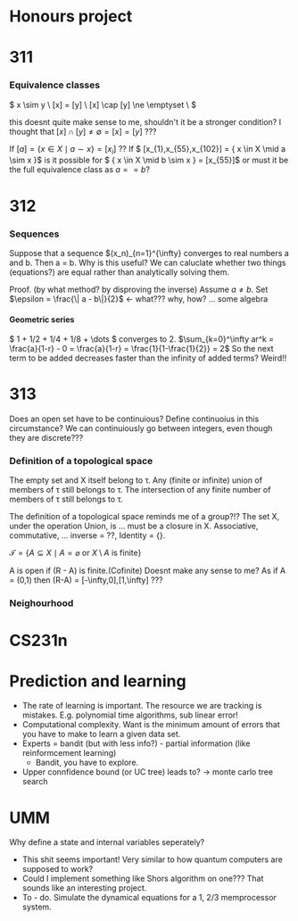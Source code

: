 # Honours project



# 311

### Equivalence classes
$
x \sim y \\
[x] = [y] \\
[x] \cap [y] \ne \emptyset \\
$

this doesnt quite make sense to me, shouldn't it be a stronger condition? I thought that $[x] \cap [y] \ne \emptyset  =  [x] = [y]$ ???

If $[a] = \{ x \in X \mid a \sim x \} = [x_i]$ ??
If $ [x_{1},x_{55},x_{102}] = \{ x \in X \mid a \sim x \}$ is it possible for $ \{ x \in X \mid b \sim x \} = [x_{55}]$ or must it be the full equivalence class as $a == b$?

# 312

### Sequences
Suppose that a sequence $(x_n)_{n=1}^{\infty} converges to real numbers a and b. Then a = b. Why is this useful? We can caluclate whether two things (equations?) are equal rather than analytically solving them.

Proof. (by what method? by disproving the inverse)
Assume $a \ne b$.
Set $\epsilon = \frac{\| a - b\|}{2}$  <- what??? why, how?
... some algebra

#### Geometric series

$ 1 + 1/2 + 1/4 + 1/8 + \dots $ converges to 2. 
$\sum_{k=0}^\infty ar^k = \frac{a}{1-r} - 0 = \frac{a}{1-r} = \frac{1}{1-\frac{1}{2}} = 2$
So the next term to be added decreases faster than the infinity of added terms? Weird!!

# 313

Does an open set have to be continuious? Define continuoius in this circumstance? We can continuiously go between integers, even though they are discrete???

### Definition of a topological space
The empty set and X itself belong to τ.
Any (finite or infinite) union of members of τ still belongs to τ.
The intersection of any finite number of members of τ still belongs to τ.

The definition of a topological space reminds me of a group?!?
The set X, under the operation Union, is ... must be a closure in X. Associative, commutative, ... inverse = ??,  Identity = {}.

$\mathcal{T} = \{A \subseteq X \mid A=\varnothing \mbox{ or } X \setminus A \mbox{ is finite} \}$

A is open if (R - A) is finite.(Cofinite) Doesnt make any sense to me? 
As if A = (0,1) then (R-A) = [-\infty,0],[1,\infty] ???

### Neighourhood

# CS231n


# Prediction and learning

* The rate of learning is important. The resource we are tracking is mistakes. E.g. polynomial time algorithms, sub linear error!
* Computational complexity. Want is the minimum amount of errors that you have to make to learn a given data set.
* Experts = bandit (but with less info?) - partial information (like reinformcement learning)
  * Bandit, you have to explore.
* Upper connfidence bound (or UC tree) leads to? -> monte carlo tree search


# UMM

Why define a state and internal variables seperately? 
* This shit seems important! Very similar to how quantum computers are supposed to work?
 * Could I implement something like Shors algorithm on one??? That sounds like an interesting project.
* To - do. Simulate the dynamical equations for a 1, 2/3 memprocessor system.
